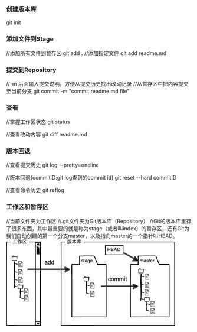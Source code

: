 <!--
 * @Description: 
 * @Version: 
 * @Author: Henry
 * @Date: 2020-02-24 12:02:28
 * @LastEditors: Henry
 * @LastEditTime: 2020-02-24 12:39:50
 -->
### 创建版本库
git init

### 添加文件到Stage
//添加所有文件到暂存区
git add **.**
//添加指定文件
git add readme.md

### 提交到Repository
//-m 后面输入提交说明，方便从提交历史找出改动记录
//从暂存区中把内容提交至当前分支
git commit -m "commit readme.md file"

### 查看
//掌握工作区状态
git status

//查看改动内容
git diff readme.md

### 版本回退
//查看提交历史
git log --pretty=oneline

//版本回退(commitID:git log查到的commit id)
git reset --hard commitID

//查看命令历史
git reflog

### 工作区和暂存区
//当前文件夹为工作区
//.git文件夹为Git版本库（Repository）
//Git的版本库里存了很多东西，其中最重要的就是称为stage（或者叫index）的暂存区，还有Git为我们自动创建的第一个分支master，以及指向master的一个指针叫HEAD。
![](./imgs/repository.jpg)
